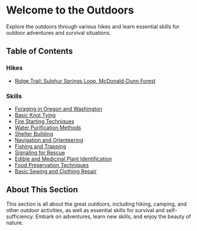 # Welcome to the Outdoors

Explore the outdoors through various hikes and learn essential skills for outdoor adventures and survival situations.

## Table of Contents

### Hikes

- [Ridge Trail: Sulphur Springs Loop, McDonald-Dunn Forest](./hikes/RidgeTrail_SulphurSpringsLoop_McDonaldDunnForest/index.md)

### Skills

- [Foraging in Oregon and Washington](./skills/foraging.md)
- [Basic Knot Tying](./skills/basic-knot-tying.md)
- [Fire Starting Techniques](./skills/fire-starting.md)
- [Water Purification Methods](./skills/water-purification.md)
- [Shelter Building](./skills/shelter-building.md)
- [Navigation and Orienteering](./skills/navigation-orienteering.md)
- [Fishing and Trapping](./skills/fishing-trapping.md)
- [Signaling for Rescue](./skills/signaling-rescue.md)
- [Edible and Medicinal Plant Identification](./skills/plant-identification.md)
- [Food Preservation Techniques](./skills/food-preservation.md)
- [Basic Sewing and Clothing Repair](./skills/sewing-clothing-repair.md)

## About This Section

This section is all about the great outdoors, including hiking, camping, and other outdoor activities, as well as essential skills for survival and self-sufficiency. Embark on adventures, learn new skills, and enjoy the beauty of nature.
